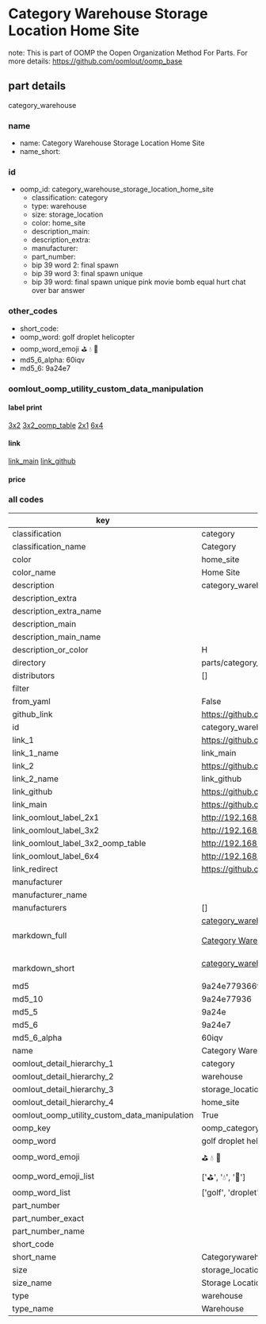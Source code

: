 # Category Warehouse Storage Location Home Site  

note: This is part of OOMP the Oopen Organization Method For Parts. For more details: https://github.com/oomlout/oomp_base

##  part details
  



category_warehouse



### name
* name: Category Warehouse Storage Location Home Site
* name_short: 
### id
* oomp_id: category_warehouse_storage_location_home_site
  * classification: category
  * type: warehouse
  * size: storage_location
  * color: home_site
  * description_main: 
  * description_extra: 
  * manufacturer: 
  * part_number: 
  * bip 39 word 2: final spawn
  * bip 39 word 3: final spawn unique
  * bip 39 word: final spawn unique pink movie bomb equal hurt chat over bar answer

### other_codes
* short_code: 
* oomp_word: golf droplet helicopter
* oomp_word_emoji :golf: :droplet: :helicopter:
* md5_6_alpha: 60iqv
* md5_6: 9a24e7






### oomlout_oomp_utility_custom_data_manipulation
#### label print
[3x2](http://192.168.1.245:1112/?label=oomp%2060iqv)
[3x2_oomp_table](http://192.168.1.108:1112/?label=oomp%2060iqv)
[2x1](http://192.168.1.242:1112/?label=oomp%2060iqv)
[6x4](http://192.168.1.55:1112/?label=oomp%2060iqv)    

#### link

[link_main](https://github.com/oomlout/oomlout_oomp_version_1_messy/tree/main/parts/category_warehouse_storage_location_home_site) [link_github](https://github.com/oomlout/oomlout_oomp_version_1_messy/tree/main/parts/category_warehouse_storage_location_home_site)                             

#### price







### all codes 
| key | value |  
| --- | --- |  
| classification | category |  
| classification_name | Category |  
| color | home_site |  
| color_name | Home Site |  
| description | category_warehouse |  
| description_extra |  |  
| description_extra_name |  |  
| description_main |  |  
| description_main_name |  |  
| description_or_color | H  |  
| directory | parts/category_warehouse_storage_location_home_site |  
| distributors | [] |  
| filter |  |  
| from_yaml | False |  
| github_link | https://github.com/oomlout/oomlout_oomp_part_src/tree/main/parts/category_warehouse_storage_location_home_site |  
| id | category_warehouse_storage_location_home_site |  
| link_1 | https://github.com/oomlout/oomlout_oomp_version_1_messy/tree/main/parts/category_warehouse_storage_location_home_site |  
| link_1_name | link_main |  
| link_2 | https://github.com/oomlout/oomlout_oomp_version_1_messy/tree/main/parts/category_warehouse_storage_location_home_site |  
| link_2_name | link_github |  
| link_github | https://github.com/oomlout/oomlout_oomp_version_1_messy/tree/main/parts/category_warehouse_storage_location_home_site |  
| link_main | https://github.com/oomlout/oomlout_oomp_version_1_messy/tree/main/parts/category_warehouse_storage_location_home_site |  
| link_oomlout_label_2x1 | http://192.168.1.242:1112/?label=oomp%2060iqv |  
| link_oomlout_label_3x2 | http://192.168.1.245:1112/?label=oomp%2060iqv |  
| link_oomlout_label_3x2_oomp_table | http://192.168.1.108:1112/?label=oomp%2060iqv |  
| link_oomlout_label_6x4 | http://192.168.1.55:1112/?label=oomp%2060iqv |  
| link_redirect | https://github.com/oomlout/oomlout_oomp_version_1_messy/tree/main/parts/category_warehouse_storage_location_home_site |  
| manufacturer |  |  
| manufacturer_name |  |  
| manufacturers | [] |  
| markdown_full | [category_warehouse_storage_location_home_site](none)<br>[](none)<br>[Category Warehouse Storage Location Home Site](none)<br><br> |  
| markdown_short | [category_warehouse_storage_location_home_site](none)<br><br> |  
| md5 | 9a24e779366fc98064c87a51db342ab4 |  
| md5_10 | 9a24e77936 |  
| md5_5 | 9a24e |  
| md5_6 | 9a24e7 |  
| md5_6_alpha | 60iqv |  
| name | Category Warehouse Storage Location Home Site |  
| oomlout_detail_hierarchy_1 | category |  
| oomlout_detail_hierarchy_2 | warehouse |  
| oomlout_detail_hierarchy_3 | storage_location |  
| oomlout_detail_hierarchy_4 | home_site |  
| oomlout_oomp_utility_custom_data_manipulation | True |  
| oomp_key | oomp_category_warehouse_storage_location_home_site |  
| oomp_word | golf droplet helicopter |  
| oomp_word_emoji | :golf: :droplet: :helicopter: |  
| oomp_word_emoji_list | [':golf:', ':droplet:', ':helicopter:'] |  
| oomp_word_list | ['golf', 'droplet', 'helicopter'] |  
| part_number |  |  
| part_number_exact |  |  
| part_number_name |  |  
| short_code |  |  
| short_name | Categorywarehouse |  
| size | storage_location |  
| size_name | Storage Location |  
| type | warehouse |  
| type_name | Warehouse |  
